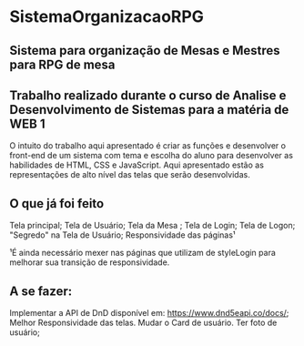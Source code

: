 # SistemaOrganizacaoRPG
## Sistema para organização de Mesas e Mestres para RPG de mesa 
## Trabalho realizado durante o curso de Analise e Desenvolvimento de Sistemas para a matéria de WEB 1

  O intuito do trabalho aqui apresentado é criar as funções e desenvolver o front-end de um sistema com tema e escolha do aluno para desenvolver as habilidades de HTML, CSS e JavaScript.
  Aqui apresentado estão as representações de alto nível das telas que serão desenvolvidas.
  
 ## O que já foi feito
  Tela principal;
  Tela de Usuário;
  Tela da Mesa ;
  Tela de Login;
  Tela de Logon;
  "Segredo" na Tela de Usuário;
  Responsividade das páginas¹
  
  ¹É ainda necessário mexer nas páginas que utilizam de styleLogin para melhorar sua transição de responsividade.
 
 ## A se fazer:
  Implementar a API de DnD disponível em: https://www.dnd5eapi.co/docs/;
  Melhor Responsividade das telas.
  Mudar o Card de usuário.
  Ter foto de usuário;
